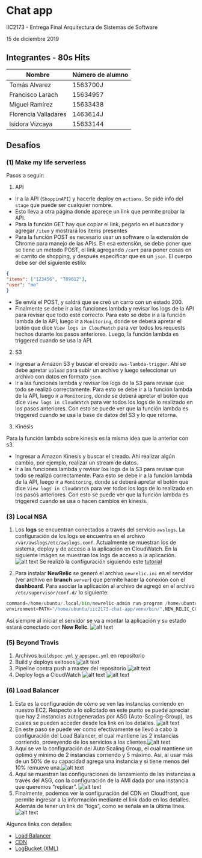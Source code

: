 # Chat app

IIC2173 - Entrega Final Arquitectura de Sistemas de Software

15 de diciembre 2019

## Integrantes - 80s Hits

| Nombre               | Número de alumno |
| -------------------- | ---------------- |
| Tomás Alvarez        | 1563700J         |
| Francisco Larach     | 15634957         |
| Miguel Ramírez       | 15633438         |
| Florencia Valladares | 1463614J         |
| Isidora Vizcaya      | 15633144         |

## Desafíos

### (1) Make my life serverless

Pasos a seguir:

1. API

* Ir a la API (`ShoppinAPI`) y hacerle deploy en `actions`. Se pide info del `stage` que puede ser cualquier nombre.
* Esto lleva a otra página donde aparece un link que permite probar la API.
* Para la función GET hay que copiar el link, pegarlo en el buscador y agregar `/item` y mostrará los items presentes
* Para la función POST es necesario usar un software o la extensión de Chrome para manejo de las APIs. En esa extensión, se debe poner que se tiene un método POST, el link agregando `/cart` para poner cosas en el carrito de shopping, y después especificar que es un `json`. El cuerpo debe ser del siguiente estilo:

```JSON
{
"items": ["123456", "789012"],
"user": "me"
}
```

* Se envía el POST, y saldrá que se creó un carro con un estado 200.
* Finalmente se debe ir a las funciones lambda y revisar los logs de la API para revisar que todo esté correcto. Para esto se debe ir a la función lambda de la API, luego ir a `Monitoring`, donde se deberá apretar el botón que dice `View logs in CloudWatch` para ver todos los requests hechos durante los pasos anteriores. Luego, la función lambda es triggered cuando se usa la API.

2. S3

* Ingresar a Amazon S3 y buscar el creado `aws-lambda-trigger`. Ahí se debe apretar `upload` para subir un archivo y luego seleccionar un archivo con datos en formato `json`.
* Ir a las funciones lambda y revisar los logs de la S3 para revisar que todo se realizó correctamente. Para esto se debe ir a la función lambda de la API, luego ir a `Monitoring`, donde se deberá apretar el botón que dice `View logs in CloudWatch` para ver todos los logs de lo realizado en los pasos anteriores. Con esto se puede ver que la función lambda es triggered cuando se usa la base de datos del S3 y lo que retorna.

3. Kinesis

Para la función lambda sobre kinesis es la misma idea que la anterior con s3.

* Ingresar a Amazon Kinesis y buscar el creado. Ahí realizar algún cambio, por ejemplo, realizar un stream de datos.
* Ir a las funciones lambda y revisar los logs de la S3 para revisar que todo se realizó correctamente. Para esto se debe ir a la función lambda de la API, luego ir a `Monitoring`, donde se deberá apretar el botón que dice `View logs in CloudWatch` para ver todos los logs de lo realizado en los pasos anteriores. Con esto se puede ver que la función lambda es triggered cuando se usa o hacen cambios en kinesis.

### (3) Local NSA

1. Los __logs__ se encuentran conectados a través del servicio `awslogs`. La configuración de los logs se encuentra en el archivo `/var/awslogs/etc/awslogs.conf`. Actualmente se muestran los de sistema, deploy y de acceso a la aplicación en CloudWatch. En la siguiente imágen se muestran los logs de acceso a la aplicación.
![alt text](images/access-logs.png "Access Logs")
Se realizó la configuración siguiendo este [tutorial](https://docs.aws.amazon.com/AmazonCloudWatch/latest/logs/QuickStartEC2Instance.html)

2. Para instalar __NewRelic__ se generó el archivo `newrelic.ini` en el servidor (ver archivo en __branch__ `server`) que permite hacer la conexión con el __dashboard__. Para asociar la aplicación al archivo de agregó en el archivo `/etc/supervisor/conf.d/` lo siguiente:

```python
command=/home/ubuntu/.local/bin/newrelic-admin run-program /home/ubuntu/iic2173-chat-app/venv/bin/gunicorn -k eventlet -w 1 main:app
environment=PATH="/home/ubuntu/iic2173-chat-app/venv/bin/",NEW_RELIC_CONFIG_FILE="/home/ubuntu/iic2173-chat-app/newrelic.ini"
```

Así siempre al iniciar el servidor se va a montar la aplicación y su estado estará conectado con __New Relic__.
![alt text](images/newrelic-dashboard.png "New Relic")

### (5) Beyond Travis

1. Archivos `buildspec.yml` y `appspec.yml` en repositorio
2. Build y deploys exitosos
![alt text](images/build-deploy-success.png "Build and Deploy Success")
3. Pipeline contra push a master del repositorio
![alt text](images/pipeline.png "CodePipeline")
4. Deploy logs a CloudWatch
![alt text](images/deploy-logs-1.png "CloudWatch Console")
![alt text](images/deploy-logs-2.png "Deploy Logs")

### (6) Load Balancer

1. Esta es la configuración de cómo se ven las instancias corriendo en nuestro EC2. Respecto a lo solicitado en este punto se puede apreciar que hay 2 instancias autogeneradas por ASG (Auto-Scaling-Group), las cuales se pueden acceder desde los link en los detalles.
![alt text](images/6.1.png "Build and Deploy Success")
2. En este paso se puede ver como efectivamente se llevó a cabo la configuración del Load Balancer, el cual mantiene las 2 instancias corriendo, proveyendo de los servicios a los clientes.![alt text](images/6.2.png "Build and Deploy Success")
3. Aquí se ve la configuración del Auto Scaling Group, el cual mantiene un óptimo y mínimo de 2 instancias corriendo y 5 máximo. Así, al usar más de un 50% de su capacidad agrega una instancia y si tiene menos del 10% remueve una.![alt text](images/6.3.png "Build and Deploy Success")
4. Aquí se muestran las configuraciones de lanzamiento de las instancias a través del ASG, con la configuración de la AMI dada por una instancia que queremos “replicar”.
![alt text](images/6.4.png "Build and Deploy Success")
5. Finalmente, podemos ver la configuración del CDN en Cloudfront, que permite ingresar a la información mediante el link dado en los detalles.
Además de tener un link de “logs”, como se señala en la última línea.
![alt text](images/6.5.png "Build and Deploy Success")

Algunos links con detalles:

* [Load Balancer](http://lb-2-2032493292.us-west-1.elb.amazonaws.com/)
* [CDN](http://d19tniwbjvzank.cloudfront.net/)
* [LogBucket (XML)](http://elasticbeanstalk-us-west-1-478789511478.s3.amazonaws.com/)

